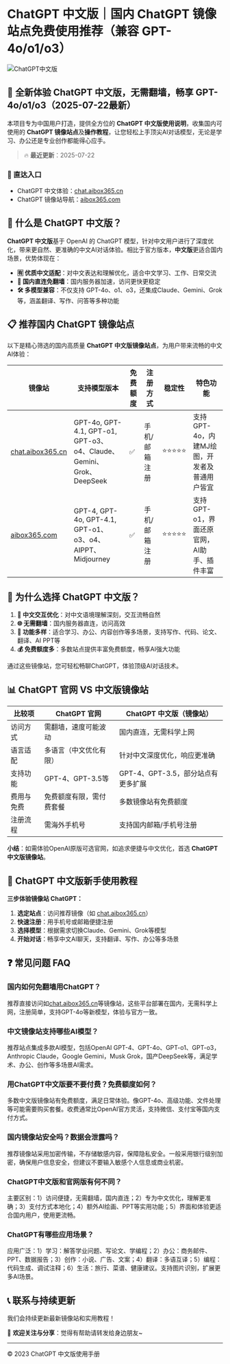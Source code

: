 # ChatGPT 中文版｜国内 ChatGPT 镜像站点免费使用推荐（兼容 GPT-4o/o1/o3）

![ChatGPT中文版](https://github.com/user-attachments/assets/30cb685f-4b78-4cec-96a1-d2a599122f20)

## 📢 全新体验 ChatGPT 中文版，无需翻墙，畅享 GPT-4o/o1/o3（2025-07-22最新）

本项目专为中国用户打造，提供全方位的 **ChatGPT 中文版使用说明**，收集国内可使用的 **ChatGPT 镜像站点**及**操作教程**，让您轻松上手顶尖AI对话模型，无论是学习、办公还是专业创作都能得心应手。

> 🔥 **最近更新**：2025-07-22

### 🚀 直达入口

- ChatGPT 中文体验：[chat.aibox365.cn](https://chat.aibox365.cn)
- ChatGPT 镜像站导航：[aibox365.com](https://aibox365.com)

## 🤔 什么是 ChatGPT 中文版？

**ChatGPT 中文版**基于 OpenAI 的 ChatGPT 模型，针对中文用户进行了深度优化，带来更自然、更准确的中文AI对话体验。相比于官方版本，**中文版**更适合国内场景，优势体现在：

- **🈶 优质中文适配**：对中文表达和理解优化，适合中文学习、工作、日常交流
- **🚀 国内直连免翻墙**：国内服务器加速，访问更快更稳定
- **🛠️ 多模型兼容**：不仅支持 GPT-4o、o1、o3，还集成Claude、Gemini、Grok等，涵盖翻译、写作、问答等多种功能

## 📋 推荐国内 ChatGPT 镜像站点

以下是精心筛选的国内高质量 **ChatGPT 中文版镜像站点**，为用户带来流畅的中文AI体验：

| 镜像站 | 支持模型版本 | 免费额度 | 注册方式 | 稳定性 | 特色功能 |
|--------|-------------|----------|----------|--------|----------|
| [chat.aibox365.cn](https://chat.aibox365.cn) | GPT-4o, GPT-4.1, GPT-o1, GPT-o3、o4、Claude、Gemini、Grok、DeepSeek | ✅ | 手机/邮箱注册 | ⭐⭐⭐⭐⭐ | 支持GPT-4o，内建MJ绘图，开发者及普通用户皆宜 |
| [aibox365.com](https://aibox365.com) | GPT-4, GPT-4o, GPT-4.1, GPT-o1、o3、o4、AIPPT、Midjourney | ✅ | 手机/邮箱注册 | ⭐⭐⭐⭐⭐ | 支持GPT-o1，界面还原官网，AI助手、插件丰富 |

## 🌟 为什么选择 ChatGPT 中文版？

1. **📝 中文交互优化**：对中文语境理解深刻，交互流畅自然
2. **🌐 无需翻墙**：国内服务器直连，访问高效
3. **🎯 功能多样**：适合学习、办公、内容创作等多场景，支持写作、代码、论文、翻译、AI PPT等
4. **💰 免费额度多**：多数站点提供丰富免费额度，畅享AI强大功能

通过这些镜像站，您可轻松畅聊ChatGPT，体验顶级AI对话技术。

## 📊 ChatGPT 官网 VS 中文版镜像站

| 比较项 | ChatGPT 官网 | ChatGPT 中文版（镜像站） |
|--------|--------------|--------------------------|
| 访问方式 | 需翻墙，速度可能波动 | 国内直连，无需科学上网 |
| 语言适配 | 多语言（中文优化有限） | 针对中文深度优化，响应更准确 |
| 支持功能 | GPT-4、GPT-3.5等 | GPT-4、GPT-3.5，部分站点有更多扩展 |
| 费用与免费 | 免费额度有限，需付费套餐 | 多数镜像站有免费额度 |
| 注册流程 | 需海外手机号 | 支持国内邮箱/手机号注册 |

**小结**：如需体验OpenAI原版可选官网，如追求便捷与中文优化，首选 **ChatGPT 中文版镜像站**。

## 📝 ChatGPT 中文版新手使用教程

**三步体验镜像站 ChatGPT：**

1. **选定站点**：访问推荐镜像（如 [chat.aibox365.cn](https://chat.aibox365.cn)）
2. **快速注册**：用手机号或邮箱便捷注册
3. **选择模型**：根据需求切换Claude、Gemini、Grok等模型
4. **开始对话**：畅享中文AI聊天，支持翻译、写作、办公等多场景

## ❓ 常见问题 FAQ

### 国内如何免翻墙用ChatGPT？

推荐直接访问如[chat.aibox365.cn](https://chat.aibox365.cn)等镜像站，这些平台部署在国内，无需科学上网，注册简单，支持GPT-4o等新模型，体验与官方一致。

### 中文镜像站支持哪些AI模型？

推荐站点集成多款AI模型，包括OpenAI GPT-4、GPT-4o、GPT-o1、GPT-o3，Anthropic Claude，Google Gemini，Musk Grok，国产DeepSeek等，满足学术、办公、创作等多场景AI需求。

### 用ChatGPT中文版要不要付费？免费额度如何？

多数中文版镜像站有免费额度，满足日常体验。像GPT-4o、高级功能、文件处理等可能需要购买套餐。收费通常比OpenAI官方灵活，支持微信、支付宝等国内支付方式。

### 国内镜像站安全吗？数据会泄露吗？

推荐镜像站采用加密传输，不存储敏感内容，保障隐私安全。一般采用银行级别加密，确保用户信息安全，但建议不要输入敏感个人信息或商业机密。

### ChatGPT中文版和官网版有何不同？

主要区别：1）访问便捷，无需翻墙，国内直连；2）专为中文优化，理解更准确；3）支付方式本地化；4）额外AI绘画、PPT等实用功能；5）界面和体验更适合国内用户，使用更流畅。

### ChatGPT有哪些应用场景？

应用广泛：1）学习：解答学业问题、写论文、学编程；2）办公：商务邮件、PPT、数据报告；3）创作：小说、广告、文案；4）翻译：多语互译；5）编程：代码生成、调试注释；6）生活：旅行、菜谱、健康建议。支持图片识别，扩展更多AI场景。

## 📞 联系与持续更新

我们会持续更新最新镜像站和实用教程！

🌟 **欢迎关注与分享**：觉得有帮助请转发给身边朋友~

---

© 2023 ChatGPT 中文版使用手册
